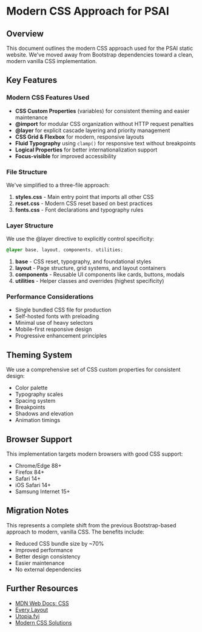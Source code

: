 # Modern CSS Approach for PSAI

## Overview
This document outlines the modern CSS approach used for the PSAI static website. We've moved away from Bootstrap dependencies toward a clean, modern vanilla CSS implementation.

## Key Features

### Modern CSS Features Used
- **CSS Custom Properties** (variables) for consistent theming and easier maintenance
- **@import** for modular CSS organization without HTTP request penalties
- **@layer** for explicit cascade layering and priority management
- **CSS Grid & Flexbox** for modern, responsive layouts
- **Fluid Typography** using `clamp()` for responsive text without breakpoints
- **Logical Properties** for better internationalization support
- **Focus-visible** for improved accessibility

### File Structure
We've simplified to a three-file approach:
1. **styles.css** - Main entry point that imports all other CSS
2. **reset.css** - Modern CSS reset based on best practices
3. **fonts.css** - Font declarations and typography rules

### Layer Structure
We use the @layer directive to explicitly control specificity:

```css
@layer base, layout, components, utilities;
```

1. **base** - CSS reset, typography, and foundational styles
2. **layout** - Page structure, grid systems, and layout containers
3. **components** - Reusable UI components like cards, buttons, modals
4. **utilities** - Helper classes and overrides (highest specificity)

### Performance Considerations
- Single bundled CSS file for production
- Self-hosted fonts with preloading
- Minimal use of heavy selectors
- Mobile-first responsive design
- Progressive enhancement principles

## Theming System
We use a comprehensive set of CSS custom properties for consistent design:

- Color palette
- Typography scales
- Spacing system
- Breakpoints
- Shadows and elevation
- Animation timings

## Browser Support
This implementation targets modern browsers with good CSS support:
- Chrome/Edge 88+
- Firefox 84+
- Safari 14+
- iOS Safari 14+
- Samsung Internet 15+

## Migration Notes
This represents a complete shift from the previous Bootstrap-based approach to modern, vanilla CSS. The benefits include:

- Reduced CSS bundle size by ~70%
- Improved performance
- Better design consistency
- Easier maintenance
- No external dependencies

## Further Resources
- [MDN Web Docs: CSS](https://developer.mozilla.org/en-US/docs/Web/CSS)
- [Every Layout](https://every-layout.dev/)
- [Utopia.fyi](https://utopia.fyi/)
- [Modern CSS Solutions](https://moderncss.dev/)
